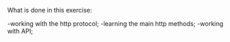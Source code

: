 What is done in this exercise:

-working with the http protocol;
-learning the main http methods;
-working with API;